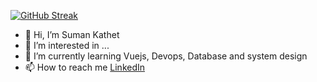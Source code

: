[![GitHub Streak](https://streak-stats.demolab.com?user=sumankathet51&theme=dark)](https://git.io/streak-stats)


- 👋 Hi, I’m Suman Kathet
- 👀 I’m interested in ...
- 🌱 I’m currently learning Vuejs, Devops, Database and system design
- 📫 How to reach me <a href="https://www.linkedin.com/in/suman-kathet-962423141/">LinkedIn</a>


